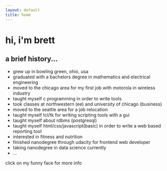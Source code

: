 ```yaml
---
layout: default
title: home
---
```


# hi, i'm brett
## a brief history...
* grew up in bowling green, ohio, usa
* graduated with a bachelors degree in mathematics and electrical engineering
* moved to the chicago area for my first job with motorola in wireless industry
* taught myself c programming in order to write tools
* took classes at northwestern (ee) and university of chicago (business)
* moved to the seattle area for a job relocation
* taught myself tcl/tk for writing scripting tools with a gui
* taught myself about rdbms (postgresql)
* taught myself html/css/javascript(basic) in order to write a web based reporting tool
* interested in fitness and nutrition
* finished nanodegree through udacity for frontend web developer
* taking nanodegree in data science currently
* ...

click on my funny face for more info